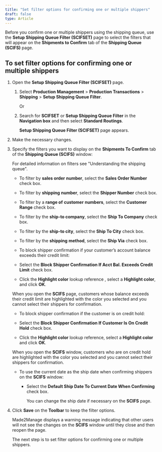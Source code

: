 ```yaml
---
title: "Set filter options for confirming one or multiple shippers"
draft: false
type: Article
---
```


Before you confirm one or multiple shippers using the shipping queue, use the **Setup Shipping Queue Filter (SCIFSET)** page to select the filters that will appear on the **Shipments to Confirm** tab of the **Shipping Queue (SCIFS)** page.

## To set filter options for confirming one or multiple shippers

1. Open the **Setup Shipping Queue Filter (SCIFSET)** page.

   1. Select **Production Management** > **Production Transactions** > **Shipping** > **Setup Shipping Queue Filter**.

        Or

   2. Search for **SCIFSET** or **Setup Shipping Queue Filter** in the **Navigation box** and then select **Standard Routings**.

        **Setup Shipping Queue Filter (SCIFSET)** page appears.

2. Make the necessary changes.

3. Specify the filters you want to display on the **Shipments To Confirm** tab of the **Shipping Queue (SCIFS)** window:

    For detailed information on filters see "Understanding the shipping queue".

      - To filter by **sales order** **number**, select the **Sales Order Number** check box.

      - To filter by **shipping** **number**, select the **Shipper Number** check box.

      - To filter by a **range of** **customer** **numbers**, select the **Customer Range** check box.

      - To filter by the **ship-to company**, select the **Ship To Company** check box.

      - To filter by the **ship-to city**, select the **Ship To City** check box.

      - To filter by the **shipping** **method**, select the **Ship Via** check box.

      - To block shipper confirmation if your customer’s account balance exceeds their credit limit:

      - Select the **Block Shipper Confirmation If Acct Bal. Exceeds Credit Limit** check box.

      - Click the **Highlight color** lookup reference , select a **Highlight color**, and click **OK**.

    When you open the **SCIFS** page, customers whose balance exceeds their credit limit are highlighted with the color you selected and you cannot select their shippers for confirmation.

      - To block shipper confirmation if the customer is on credit hold:

      - Select the **Block Shipper Confirmation If Customer Is On Credit Hold** check box.

      - Click the **Highlight color** lookup reference, select a **Highlight color** and click **OK**.

    When you open the **SCIFS** window, customers who are on credit hold are highlighted with the color you selected and you cannot select their shippers for confirmation.

      - To use the current date as the ship date when confirming shippers on the **SCIFS** window:

        - Select the **Default Ship Date To Current Date When Confirming** check box.

             You can change the ship date if necessary on the **SCIFS** page.

4. Click **Save** on the **Toolbar** to keep the filter options.

    Made2Manage displays a warning message indicating that other users will not see the changes on the **SCIFS** window until they close and then reopen the page.

    The next step is to set filter options for confirming one or multiple shippers.

​